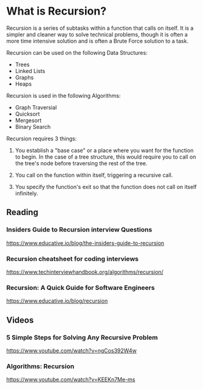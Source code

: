 # What is Recursion?

Recursion is a series of subtasks within a function that calls on itself. It is a simpler and cleaner way to solve technical problems, though it is often a more time intensive solution and is often a Brute Force solution to a task. 

Recursion can be used on the following Data Structures:
- Trees
- Linked Lists
- Graphs
- Heaps


Recursion is used in the following Algorithms:
- Graph Traversial 
- Quicksort
- Mergesort
- Binary Search

Recursion requires 3 things:

1. You establish a "base case" or a place where you want for the function to begin. In the case of a tree structure, this would require you to call on the tree's node before traversing the rest of the tree.
 
2. You call on the function within itself, triggering a recursive call.

3. You specify the function's exit so that the function does not call on itself infinitely. 

## Reading

### Insiders Guide to Recursion interview Questions
https://www.educative.io/blog/the-insiders-guide-to-recursion

### Recursion cheatsheet for coding interviews
https://www.techinterviewhandbook.org/algorithms/recursion/

### Recursion: A Quick Guide for Software Engineers
https://www.educative.io/blog/recursion


## Videos

### 5 Simple Steps for Solving Any Recursive Problem
https://www.youtube.com/watch?v=ngCos392W4w

### Algorithms: Recursion
https://www.youtube.com/watch?v=KEEKn7Me-ms


